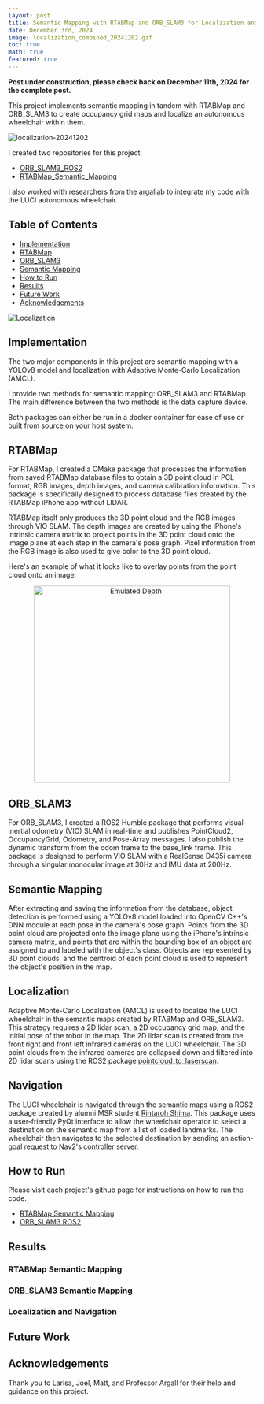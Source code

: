 ```yaml
---
layout: post
title: Semantic Mapping with RTABMap and ORB_SLAM3 for Localization and Navigation
date: December 3rd, 2024
image: localization_combined_20241202.gif
toc: true
math: true
featured: true
---
```

**Post under construction, please check back on December 11th, 2024 for the complete post.**

This project implements semantic mapping in tandem with RTABMap and ORB_SLAM3
to create occupancy grid maps and localize an autonomous wheelchair within them.

![localization-20241202](/public/Semantic_Mapping/localization_combined_20241202.gif)

I created two repositories for this project:
- [ORB_SLAM3_ROS2](https://github.com/gjcliff/ORB_SLAM3_ROS2)
- [RTABMap_Semantic_Mapping](https://github.com/gjcliff/RTABMap_Semantic_Mapping)

I also worked with researchers from the [argallab](https://github.com/argallab) to integrate my code with the LUCI
autonomous wheelchair.

## Table of Contents
- [Implementation](#implementation)
- [RTABMap](#rtabmap)
- [ORB_SLAM3](#orb-slam3)
- [Semantic Mapping](#semantic-mapping)
- [How to Run](#how-to-run)
- [Results](#results)
- [Future Work](#future-work)
- [Acknowledgements](#acknowledgements)


![Localization](/public/Semantic_Mapping/localization_combined-20241125.gif)

## Implementation
The two major components in this project are semantic mapping with a YOLOv8
model and localization with Adaptive Monte-Carlo Localization (AMCL).

I provide two methods for semantic mapping: ORB_SLAM3 and RTABMap. The main
difference between the two methods is the data capture device.

Both packages can either be run in a docker container for ease of use or built
from source on your host system.

## RTABMap
For RTABMap, I created a CMake package that processes the information from
saved RTABMap database files to obtain a 3D point cloud in PCL format, RGB
images, depth images, and camera calibration information. This package is
specifically designed to process database files created by the RTABMap iPhone
app without LIDAR.

RTABMap itself only produces the 3D point cloud and the RGB images through VIO
SLAM. The depth images are created by using the iPhone's intrinsic camera matrix
to project points in the 3D point cloud onto the image plane at each step in the
camera's pose graph. Pixel information from the RGB image is also used to give
color to the 3D point cloud.

Here's an example of what it looks like to overlay points from the point cloud
onto an image:
<center>
  <img src="/public/Semantic_Mapping/rgb_vs_emulated_depth.gif" alt="Emulated Depth" width="400"/>
</center>
<!-- ![Emulated Depth](/public/Semantic_Mapping/rgb_vs_emulated_depth.gif) -->

## ORB_SLAM3
For ORB_SLAM3, I created a ROS2 Humble package that performs visual-inertial
odometry (VIO) SLAM in real-time and publishes PointCloud2, OccupancyGrid,
Odometry, and Pose-Array messages. I also publish the dynamic transform from
the odom frame to the base_link frame. This package is designed to perform VIO
SLAM with a RealSense D435i camera through a singular monocular image at 30Hz
and IMU data at 200Hz.

## Semantic Mapping
After extracting and saving the information from the database, object detection
is performed using a YOLOv8 model loaded into OpenCV C++'s DNN module at each
pose in the camera's pose graph. Points from the 3D point cloud are projected
onto the image plane using the iPhone's intrinsic camera matrix, and points that
are within the bounding box of an object are assigned to and labeled with the
object's class. Objects are represented by 3D point clouds, and the centroid
of each point cloud is used to represent the object's position in the map.

## Localization
Adaptive Monte-Carlo Localization (AMCL) is used to localize the LUCI wheelchair
in the semantic maps created by RTABMap and ORB_SLAM3. This strategy requires a
2D lidar scan, a 2D occupancy grid map, and the initial pose of the robot in the
map. The 2D lidar scan is created from the front right and front left infrared
cameras on the LUCI wheelchair. The 3D point clouds from the infrared cameras
are collapsed down and filtered into 2D lidar scans using the ROS2 package
[pointcloud_to_laserscan](https://github.com/ros-perception/pointcloud_to_laserscan).

## Navigation
The LUCI wheelchair is navigated through the semantic maps using a ROS2 package
created by alumni MSR student [Rintaroh Shima](https://www.linkedin.com/in/rintaroh-shima/). This package uses a user-friendly
PyQt interface to allow the wheelchair operator to select a destination on the
semantic map from a list of loaded landmarks. The wheelchair then navigates to
the selected destination by sending an action-goal request to Nav2's controller
server.

## How to Run

Please visit each project's github page for instructions on how to run the code.
* [RTABMap Semantic Mapping](https://github.com/gjcliff/RTABMap_Semantic_Mapping)
* [ORB_SLAM3 ROS2](https://github.com/gjcliff/ORB_SLAM3_ROS2)

## Results

### RTABMap Semantic Mapping

### ORB_SLAM3 Semantic Mapping

### Localization and Navigation

## Future Work


## Acknowledgements

Thank you to Larisa, Joel, Matt, and Professor Argall for their help and guidance on this project.

